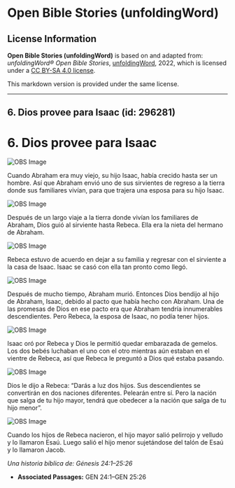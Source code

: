 # Open Bible Stories (unfoldingWord)

## License Information

**Open Bible Stories (unfoldingWord)** is based on and adapted from: _unfoldingWord® Open Bible Stories_, [unfoldingWord](https://unfoldingword.org/utw), 2022, which is licensed under a [CC BY-SA 4.0 license](https://creativecommons.org/licenses/by-sa/4.0/legalcode.en).

This markdown version is provided under the same license.



--------------------------------

## 6. Dios provee para Isaac (id: 296281)

6\. Dios provee para Isaac
==========================

![OBS Image](https://cdn.door43.org/obs/jpg/360px/obs-en-06-01.jpg)

Cuando Abraham era muy viejo, su hijo Isaac, había crecido hasta ser un hombre. Así que Abraham envió uno de sus sirvientes de regreso a la tierra donde sus familiares vivían, para que trajera una esposa para su hijo Isaac.

![OBS Image](https://cdn.door43.org/obs/jpg/360px/obs-en-06-02.jpg)

Después de un largo viaje a la tierra donde vivían los familiares de Abraham, Dios guió al sirviente hasta Rebeca. Ella era la nieta del hermano de Abraham.

![OBS Image](https://cdn.door43.org/obs/jpg/360px/obs-en-06-03.jpg)

Rebeca estuvo de acuerdo en dejar a su familia y regresar con el sirviente a la casa de Isaac. Isaac se casó con ella tan pronto como llegó.

![OBS Image](https://cdn.door43.org/obs/jpg/360px/obs-en-06-04.jpg)

Después de mucho tiempo, Abraham murió. Entonces Dios bendijo al hijo de Abraham, Isaac, debido al pacto que había hecho con Abraham. Una de las promesas de Dios en ese pacto era que Abraham tendría innumerables descendientes. Pero Rebeca, la esposa de Isaac, no podía tener hijos.

![OBS Image](https://cdn.door43.org/obs/jpg/360px/obs-en-06-05.jpg)

Isaac oró por Rebeca y Dios le permitió quedar embarazada de gemelos. Los dos bebés luchaban el uno con el otro mientras aún estaban en el vientre de Rebeca, así que Rebeca le preguntó a Dios qué estaba pasando.

![OBS Image](https://cdn.door43.org/obs/jpg/360px/obs-en-06-06.jpg)

Dios le dijo a Rebeca: “Darás a luz dos hijos. Sus descendientes se convertirán en dos naciones diferentes. Pelearán entre sí. Pero la nación que salga de tu hijo mayor, tendrá que obedecer a la nación que salga de tu hijo menor”.

![OBS Image](https://cdn.door43.org/obs/jpg/360px/obs-en-06-07.jpg)

Cuando los hijos de Rebeca nacieron, el hijo mayor salió pelirrojo y velludo y lo llamaron Esaú. Luego salió el hijo menor sujetándose del talón de Esaú y lo llamaron Jacob.

*Una historia bíblica de: Génesis 24:1–25:26*

* **Associated Passages:** GEN 24:1–GEN 25:26

